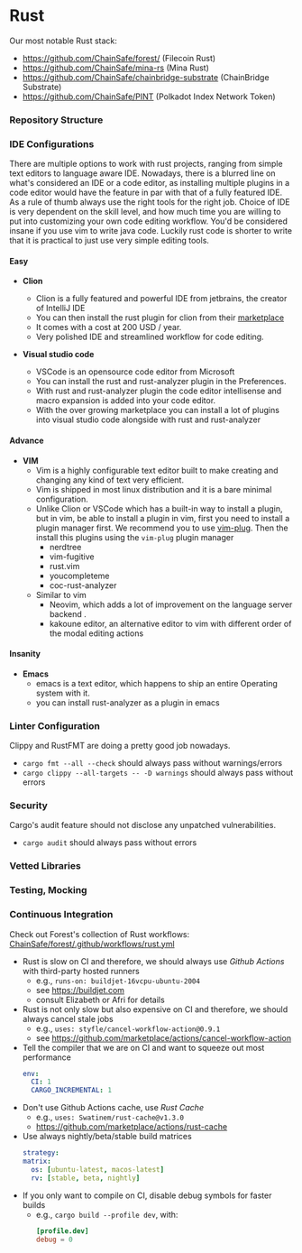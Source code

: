 # Rust
Our most notable Rust stack:
* https://github.com/ChainSafe/forest/ (Filecoin Rust)
* https://github.com/ChainSafe/mina-rs (Mina Rust)
* https://github.com/ChainSafe/chainbridge-substrate (ChainBridge Substrate)
* https://github.com/ChainSafe/PINT (Polkadot Index Network Token)

### Repository Structure

### IDE Configurations

There are multiple options to work with rust projects, ranging from simple text editors to language aware IDE.
Nowadays, there is a blurred line on what's considered an IDE or a code editor, as installing multiple plugins in a code editor would have the feature in par with that of a fully featured IDE.
As a rule of thumb always use the right tools for the right job.
Choice of IDE is very dependent on the skill level, and how much time you are willing to put into customizing your own code editing workflow.
You'd be considered insane if you use vim to write java code.
Luckily rust code is shorter to write that it is practical to just use very simple editing tools.

#### Easy
- **Clion**
    - Clion is a fully featured and powerful IDE from jetbrains, the creator of IntelliJ IDE
    - You can then install the rust plugin for clion from their [marketplace](https://plugins.jetbrains.com/plugin/8182-rust)
    - It comes with a cost at 200 USD / year.
    - Very polished IDE and streamlined workflow for code editing.

- **Visual studio code**
    - VSCode is an opensource code editor from Microsoft
    - You can install the rust and rust-analyzer plugin in the Preferences.
    - With rust and rust-analyzer plugin the code editor intellisense and macro expansion is added into your code editor.
    - With the over growing marketplace you can install a lot of plugins into visual studio code alongside with rust and rust-analyzer


#### Advance
- **VIM**
    - Vim is a highly configurable text editor built to make creating and changing any kind of text very efficient.
    - Vim is shipped in most linux distribution and it is a bare minimal configuration.
    - Unlike Clion or VSCode which has a built-in way to install a plugin, but in vim,
      be able to install a plugin in vim, first you need to install a plugin manager first.
      We recommend you to use [vim-plug](https://github.com/junegunn/vim-plug).
      Then the install this plugins using the `vim-plug` plugin manager
        - nerdtree
        - vim-fugitive
        - rust.vim
        - youcompleteme
        - coc-rust-analyzer
    - Similar to vim
        - Neovim, which adds a lot of improvement on the language server backend .
        - kakoune editor, an alternative editor to vim with different order of the modal editing actions

#### Insanity
- **Emacs**
    - emacs is a text editor, which happens to ship an entire Operating system with it.
    - you can install rust-analyzer as a plugin in emacs

### Linter Configuration
Clippy and RustFMT are doing a pretty good job nowadays.
* `cargo fmt --all --check` should always pass without warnings/errors
* `cargo clippy --all-targets -- -D warnings` should always pass without errors

### Security
Cargo's audit feature should not disclose any unpatched vulnerabilities.
* `cargo audit` should always pass without errors

### Vetted Libraries

### Testing, Mocking

### Continuous Integration
Check out Forest's collection of Rust workflows: [ChainSafe/forest/.github/workflows/rust.yml](https://github.com/ChainSafe/forest/blob/main/.github/workflows/rust.yml)

* Rust is slow on CI and therefore, we should always use _Github Actions_ with third-party hosted runners
  * e.g., `runs-on: buildjet-16vcpu-ubuntu-2004`
  * see https://buildjet.com
  * consult Elizabeth or Afri for details
* Rust is not only slow but also expensive on CI and therefore, we should always cancel stale jobs
  * e.g., `uses: styfle/cancel-workflow-action@0.9.1`
  * see https://github.com/marketplace/actions/cancel-workflow-action
* Tell the compiler that we are on CI and want to squeeze out most performance
    ```yaml
    env:
      CI: 1
      CARGO_INCREMENTAL: 1
    ```
* Don't use Github Actions cache, use _Rust Cache_
  * e.g., `uses: Swatinem/rust-cache@v1.3.0`
  * https://github.com/marketplace/actions/rust-cache
* Use always nightly/beta/stable build matrices
    ```yaml
    strategy:
    matrix:
      os: [ubuntu-latest, macos-latest]
      rv: [stable, beta, nightly]
    ```
* If you only want to compile on CI, disable debug symbols for faster builds
  * e.g., `cargo build --profile dev`, with:
    ```toml
    [profile.dev]
    debug = 0
    ```
